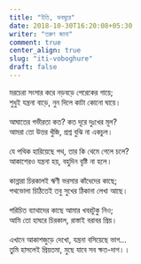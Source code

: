 ```yaml
---
title: "ইতি, ভবঘুরে"
date: 2018-10-30T16:20:08+05:30
writer: "তরুণ জানা"
comment: true
center_align: true
slug: "iti-voboghure"
draft: false
---
```


মরচেরা সংসার করে নড়বড়ে পেরেকের গায়ে;\
শুধুই যন্ত্রনা বাড়ে, নুন দিলে কাটা কোনো ঘায়ে।\
\
আঘাতের গভীরতা কত? কত দূরে দুঃখের মূল?\
আমরা তো উত্তর খুঁজি, প্রশ্ন বুঝি না একচুল।\
\
যে পথিক হারিয়েছে পথ, তার কি থেমে গেলে চলে?\
আকাশেরও যন্ত্রনা হয়, বহুদিন বৃষ্টি না হলে।\
\
কান্নারা চিরকালই ঋণী ভরসার কাঁধেদের কাছে;\
পথভোলা চিঠিতেই তবু সুখের ঠিকানা লেখা আছে।\
\
পরিচিত ব্যাথাদের কাছে আমার খবরটুকু নিও;\
আমি তো হাঘরে চিরকাল, রাস্তাই বরাবর প্রিয়।\
\
এখানে আকাশজুড়ে দেখো, যন্ত্রনা বসিয়েছে ভাগ...\
তুমি হাসলেই প্রিয়তমা, মুছে যাবে সব ক্ষত-দাগ।।